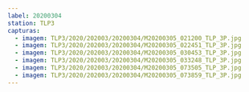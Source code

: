 ```yaml
---
label: 20200304
station: TLP3
capturas:
  - imagem: TLP3/2020/202003/20200304/M20200305_021200_TLP_3P.jpg
  - imagem: TLP3/2020/202003/20200304/M20200305_022451_TLP_3P.jpg
  - imagem: TLP3/2020/202003/20200304/M20200305_030453_TLP_3P.jpg
  - imagem: TLP3/2020/202003/20200304/M20200305_033248_TLP_3P.jpg
  - imagem: TLP3/2020/202003/20200304/M20200305_073505_TLP_3P.jpg
  - imagem: TLP3/2020/202003/20200304/M20200305_073859_TLP_3P.jpg
---
```

